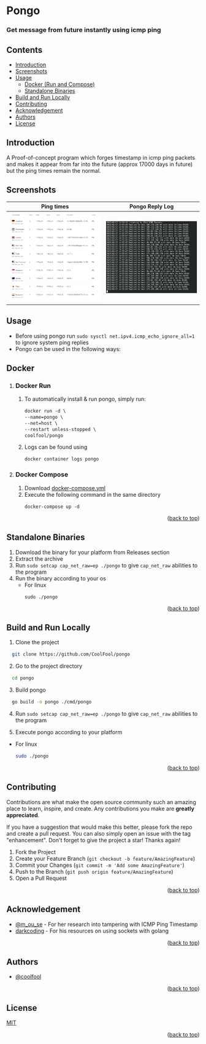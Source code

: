 <div align="left" id = "top">
<h1>Pongo</h1>
<h3>Get message from future instantly using icmp ping</h3> 
</div>

## Contents
- [Introduction](#Introduction)
- [Screenshots](#Screenshots)
- [Usage](#Usage)
    - [Docker (Run and Compose)](#Docker)
    - [Standalone Binaries](#Standalone-Binaries)
- [Build and Run Locally](#Build-and-Run-Locally)
- [Contributing](#Contributing)
- [Acknowledgement](#Acknowledgement)
- [Authors](#Authors)
- [License](#License)

## Introduction
A Proof-of-concept program which forges timestamp in icmp ping packets and makes it appear from far into
the future (approx 17000 days in future) but the ping times remain the normal.
## Screenshots
|          Ping times          |              Pongo Reply Log              |
|:----------------------------:|:-----------------------------------------:|
 | ![Ping Times](ping-time.png) | ![Server reply log](server-reply-log.png) |


## Usage 
- Before using pongo run `sudo sysctl net.ipv4.icmp_echo_ignore_all=1` to ignore system ping replies
- Pongo can be used in the following ways:
## Docker
1) ### Docker Run
    1) To automatically install & run pongo, simply run:
        ```
        docker run -d \
        --name=pongo \
        --net=host \
        --restart unless-stopped \
        coolfool/pongo
        ```
    2) Logs can be found using
        ```
        docker container logs pongo
        ```

2) ### Docker Compose
    1) Download [docker-compose.yml](https://github.com/CoolFool/pongo/blob/main/docker-compose.yml)
    2) Execute the following command in the same directory
        ```
        docker-compose up -d
        ```
<p align="right">(<a href="#top">back to top</a>)</p>

## Standalone Binaries
1) Download the binary for your platform from Releases section
2) Extract the archive
3) Run `sudo setcap cap_net_raw=ep ./pongo` to give `cap_net_raw` abilities to the program
4) Run the binary according to your os
    - For linux
      ``` 
      sudo ./pongo 
      ```
<p align="right">(<a href="#top">back to top</a>)</p>

## Build and Run Locally

1) Clone the project

```bash
  git clone https://github.com/CoolFool/pongo
```

2) Go to the project directory

```bash
  cd pongo
```

3) Build pongo

```bash
  go build -o pongo ./cmd/pongo
```
4) Run `sudo setcap cap_net_raw=ep ./pongo` to give `cap_net_raw` abilities to the program

5) Execute pongo according to your platform
- For linux
    ```bash 
    sudo ./pongo 
    ```
<p align="right">(<a href="#top">back to top</a>)</p>

## Contributing

Contributions are what make the open source community such an amazing place to learn, inspire, and create. Any contributions you make are **greatly appreciated**.

If you have a suggestion that would make this better, please fork the repo and create a pull request. You can also simply open an issue with the tag "enhancement".
Don't forget to give the project a star! Thanks again!

1. Fork the Project
2. Create your Feature Branch (`git checkout -b feature/AmazingFeature`)
3. Commit your Changes (`git commit -m 'Add some AmazingFeature'`)
4. Push to the Branch (`git push origin feature/AmazingFeature`)
5. Open a Pull Request

<p align="right">(<a href="#top">back to top</a>)</p>

## Acknowledgement

- [@m_ou_se](https://twitter.com/m_ou_se) - For her research into tampering with ICMP Ping Timestamp
- [darkcoding](https://darkcoding.net/) - For his resources on using sockets with golang 

<p align="right">(<a href="#top">back to top</a>)</p>

## Authors

- [@coolfool](https://www.github.com/coolfool)

<p align="right">(<a href="#top">back to top</a>)</p>

## License

[MIT](https://choosealicense.com/licenses/mit/)

<p align="right">(<a href="#top">back to top</a>)</p>
